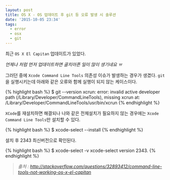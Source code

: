 ```yaml
---
layout: post
title: OS X - OS 업데이트 후 git 등 오류 발생 시 솔루션
date: '2015-10-05 23:34'
tags:
  - error
  - osx
  - git
---
```


최근 `OS X El Capitan` 업데이트가 있었다.

_언제나 처럼 먼저 업데이트하면 골치아픈 일이 많이 생기네요 ㅠ_

그러던 중에 `Xcode Command Line Tools` 의존성 이슈가 발생하는 경우가 생겼다.
`git`을 실행시키는데 아래와 같은 오류와 함께 실행이 되지 않는 케이스이다.

{% highlight bash %}
$ git --version
xcrun: error: invalid active developer path (/Library/Developer/CommandLineTools), missing xcrun at: /Library/Developer/CommandLineTools/usr/bin/xcrun
{% endhighlight %}

`XCode`를 재설치하면 해결되나 나와 같은 전체설치가 필요하지 않는 경우에는 `Xcode Command Line Tools`만 설치할 수 있다.

{% highlight bash %}
$ xcode-select --install
{% endhighlight %}

설치 후 2343 최신버전으로 확인된다.

{% highlight bash %}
$ xcode-select -v
xcode-select version 2343.
{% endhighlight %}

> _출처 : http://stackoverflow.com/questions/32893412/command-line-tools-not-working-os-x-el-capitan_
